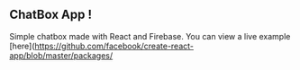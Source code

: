 ## ChatBox App ! 

Simple chatbox made with React and Firebase.
You can view a live example [here](https://github.com/facebook/create-react-app/blob/master/packages/